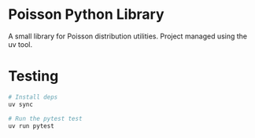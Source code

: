 # Poisson Python Library

A small library for Poisson distribution utilities. Project managed using the uv tool.

# Testing

```sh
# Install deps
uv sync
```

```sh
# Run the pytest test
uv run pytest
```
